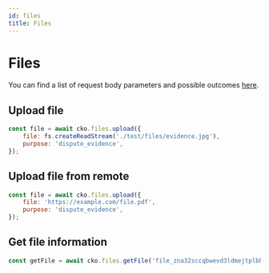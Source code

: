 ```yaml
---
id: files
title: Files
---
```


# Files

You can find a list of request body parameters and possible outcomes [here](http://localhost:3000/#tag/Disputes/paths/~1files/post).

## Upload file

```js
const file = await cko.files.upload({
    file: fs.createReadStream('./test/files/evidence.jpg'),
    purpose: 'dispute_evidence',
});
```

## Upload file from remote

```js
const file = await cko.files.upload({
    file: 'https://example.com/file.pdf',
    purpose: 'dispute_evidence',
});
```

## Get file information

```js
const getFile = await cko.files.getFile('file_zna32sccqbwevd3ldmejtplbhu');
```
